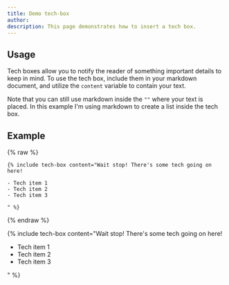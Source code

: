 ```yaml
---
title: Demo tech-box
author: 
description: This page demonstrates how to insert a tech box.
---
```


## Usage

Tech boxes allow you to notify the reader of something important details to keep in mind. To use the tech box, include them in your markdown document, and utilize the `content` variable to contain your text.

Note that you can still use markdown inside the `""` where your text is placed. In this example I'm using markdown to create a list inside the tech box.


## Example

{% raw %}
```
{% include tech-box content="Wait stop! There's some tech going on here!

- Tech item 1
- Tech item 2
- Tech item 3

" %}
```
{% endraw %}

{% include tech-box content="Wait stop! There's some tech going on here!

- Tech item 1
- Tech item 2
- Tech item 3

" %}
